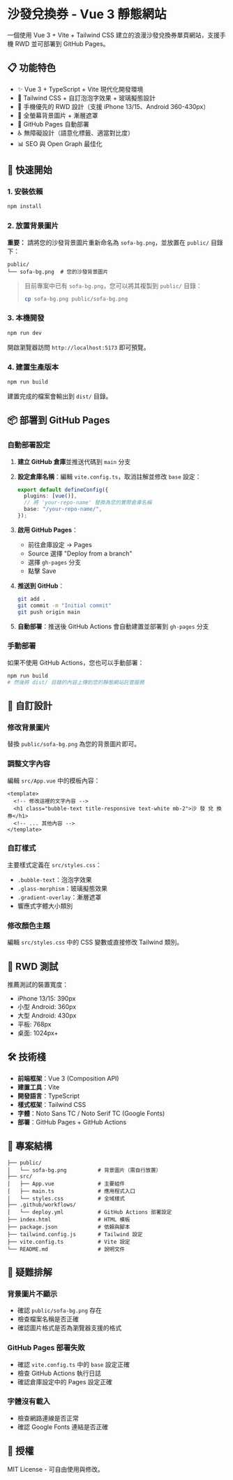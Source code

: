 # 沙發兌換券 - Vue 3 靜態網站

一個使用 Vue 3 + Vite + Tailwind CSS 建立的浪漫沙發兌換券單頁網站，支援手機 RWD 並可部署到 GitHub Pages。

## 📋 功能特色

- ✨ Vue 3 + TypeScript + Vite 現代化開發環境
- 🎨 Tailwind CSS + 自訂泡泡字效果 + 玻璃擬態設計
- 📱 手機優先的 RWD 設計（支援 iPhone 13/15、Android 360-430px）
- 🌅 全螢幕背景圖片 + 漸層遮罩
- 🚀 GitHub Pages 自動部署
- ♿ 無障礙設計（語意化標籤、適當對比度）
- 📊 SEO 與 Open Graph 最佳化

## 🚀 快速開始

### 1. 安裝依賴

```bash
npm install
```

### 2. 放置背景圖片

**重要：** 請將您的沙發背景圖片重新命名為 `sofa-bg.png`，並放置在 `public/` 目錄下：

```
public/
└── sofa-bg.png  # 您的沙發背景圖片
```

> 目前專案中已有 `sofa-bg.png`，您可以將其複製到 `public/` 目錄：
>
> ```bash
> cp sofa-bg.png public/sofa-bg.png
> ```

### 3. 本機開發

```bash
npm run dev
```

開啟瀏覽器訪問 `http://localhost:5173` 即可預覽。

### 4. 建置生產版本

```bash
npm run build
```

建置完成的檔案會輸出到 `dist/` 目錄。

## 📦 部署到 GitHub Pages

### 自動部署設定

1. **建立 GitHub 倉庫**並推送代碼到 `main` 分支

2. **設定倉庫名稱**：編輯 `vite.config.ts`，取消註解並修改 `base` 設定：

   ```typescript
   export default defineConfig({
     plugins: [vue()],
     // 將 'your-repo-name' 替換為您的實際倉庫名稱
     base: "/your-repo-name/",
   });
   ```

3. **啟用 GitHub Pages**：

   - 前往倉庫設定 → Pages
   - Source 選擇 "Deploy from a branch"
   - 選擇 `gh-pages` 分支
   - 點擊 Save

4. **推送到 GitHub**：

   ```bash
   git add .
   git commit -m "Initial commit"
   git push origin main
   ```

5. **自動部署**：推送後 GitHub Actions 會自動建置並部署到 `gh-pages` 分支

### 手動部署

如果不使用 GitHub Actions，您也可以手動部署：

```bash
npm run build
# 然後將 dist/ 目錄的內容上傳到您的靜態網站託管服務
```

## 🎨 自訂設計

### 修改背景圖片

替換 `public/sofa-bg.png` 為您的背景圖片即可。

### 調整文字內容

編輯 `src/App.vue` 中的模板內容：

```vue
<template>
  <!-- 修改這裡的文字內容 -->
  <h1 class="bubble-text title-responsive text-white mb-2">沙 發 兌 換 券</h1>
  <!-- ... 其他內容 -->
</template>
```

### 自訂樣式

主要樣式定義在 `src/styles.css`：

- `.bubble-text`：泡泡字效果
- `.glass-morphism`：玻璃擬態效果
- `.gradient-overlay`：漸層遮罩
- 響應式字體大小類別

### 修改顏色主題

編輯 `src/styles.css` 中的 CSS 變數或直接修改 Tailwind 類別。

## 📱 RWD 測試

推薦測試的裝置寬度：

- iPhone 13/15: 390px
- 小型 Android: 360px
- 大型 Android: 430px
- 平板: 768px
- 桌面: 1024px+

## 🛠️ 技術棧

- **前端框架**：Vue 3 (Composition API)
- **建置工具**：Vite
- **開發語言**：TypeScript
- **樣式框架**：Tailwind CSS
- **字體**：Noto Sans TC / Noto Serif TC (Google Fonts)
- **部署**：GitHub Pages + GitHub Actions

## 📝 專案結構

```
├── public/
│   └── sofa-bg.png          # 背景圖片（需自行放置）
├── src/
│   ├── App.vue              # 主要組件
│   ├── main.ts              # 應用程式入口
│   └── styles.css           # 全域樣式
├── .github/workflows/
│   └── deploy.yml           # GitHub Actions 部署設定
├── index.html               # HTML 模板
├── package.json             # 依賴與腳本
├── tailwind.config.js       # Tailwind 設定
├── vite.config.ts           # Vite 設定
└── README.md                # 說明文件
```

## 🐛 疑難排解

### 背景圖片不顯示

- 確認 `public/sofa-bg.png` 存在
- 檢查檔案名稱是否正確
- 確認圖片格式是否為瀏覽器支援的格式

### GitHub Pages 部署失敗

- 確認 `vite.config.ts` 中的 `base` 設定正確
- 檢查 GitHub Actions 執行日誌
- 確認倉庫設定中的 Pages 設定正確

### 字體沒有載入

- 檢查網路連線是否正常
- 確認 Google Fonts 連結是否正確

## 📄 授權

MIT License - 可自由使用與修改。
